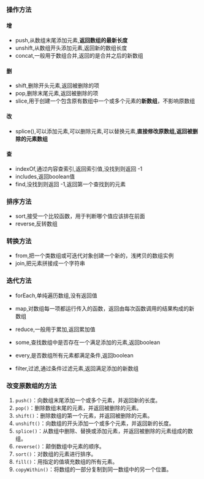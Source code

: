 ### 操作方法

#### 增

- push,从数组末尾添加元素,**返回数组的最新长度**
- unshift,从数组开头添加元素,返回新的数组长度
- concat,一般用于数组合并,返回的是合并之后的新数组

#### 删

- shift,删除开头元素,返回被删除的项
- pop,删除末尾元素,返回被删除的项
- slice,用于创建一个包含原有数组中一个或多个元素的**新数组**，不影响原数组

#### 改

- splice(),可以添加元素,可以删除元素,可以替换元素,**直接修改原数组,返回被删除的元素数组**

#### 查

- indexOf,通过内容查索引,返回索引值,没找到则返回 -1
- includes,返回boolean值
- find,没找到则返回 -1,返回第一个查找到的元素

### 排序方法

- sort,接受一个比较函数，用于判断哪个值应该排在前面
- reverse,反转数组

### 转换方法

- from,把一个类数组或可迭代对象创建一个新的，浅拷贝的数组实例
- join,把元素拼接成一个字符串

### 迭代方法

- forEach,单纯遍历数组,没有返回值
- map,对数组每一项都运行传入的函数，返回由每次函数调用的结果构成的新数组
- reduce,一般用于累加,返回累加值

- some,查找数组中是否存在一个满足添加的元素,返回boolean
- every,是否数组所有元素都满足条件,返回boolean
- filter,过滤,通过条件过滤元素,返回满足添加的新数组

### 改变原数组的方法

1. `push()`：向数组末尾添加一个或多个元素，并返回新的长度。
2. `pop()`：删除数组末尾的元素，并返回被删除的元素。
3. `shift()`：删除数组的第一个元素，并返回被删除的元素。
4. `unshift()`：向数组的开头添加一个或多个元素，并返回新的长度。
5. `splice()`：从数组中删除、替换或添加元素，并返回被删除的元素组成的数组。
6. `reverse()`：颠倒数组中元素的顺序。
7. `sort()`：对数组的元素进行排序。
8. `fill()`：用指定的值填充数组的所有元素。
9. `copyWithin()`：将数组的一部分复制到同一数组中的另一个位置。